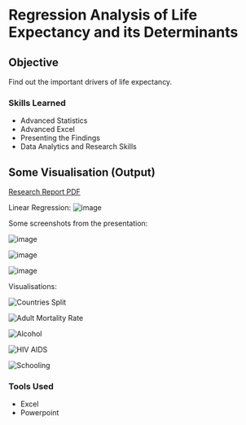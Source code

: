 # Regression Analysis of Life Expectancy and its Determinants

## Objective

Find out the important drivers of life expectancy.

### Skills Learned

- Advanced Statistics
- Advanced Excel
- Presenting the Findings
- Data Analytics and Research Skills

## Some Visualisation (Output)

<a href="https://github.com/SamyakJain-DS/Life-Expectancy/blob/main/life%20expectancy/Submitables/21058%20Samyak%20Jain%20Life%20Expectancy%20Project%20pdf.pdf">Research Report PDF</a>

Linear Regression:
![image](https://github.com/SamyakJain-DS/Life-Expectancy/assets/142383509/4acbeff4-a12f-418c-8194-3db37caee001)

Some screenshots from the presentation:

![image](https://github.com/SamyakJain-DS/Life-Expectancy/assets/142383509/d648dc2c-e894-4c3b-b0e5-9583f60a1820)

![image](https://github.com/SamyakJain-DS/Life-Expectancy/assets/142383509/539e5d73-91f0-47cc-8262-eaaa4915c597)

![image](https://github.com/SamyakJain-DS/Life-Expectancy/assets/142383509/aab2efae-2d3a-472b-92a7-03f555d986de)

Visualisations:

![Countries Split](https://github.com/SamyakJain-DS/Life-Expectancy/assets/142383509/8e63a05f-260d-4579-ad03-f9759ce7275b)

![Adult Mortality Rate](https://github.com/SamyakJain-DS/Life-Expectancy/assets/142383509/499e909c-4814-40da-b648-5c1fb4276dae)

![Alcohol](https://github.com/SamyakJain-DS/Life-Expectancy/assets/142383509/13903084-a802-4b67-8936-e0ffb3c19163)

![HIV AIDS](https://github.com/SamyakJain-DS/Life-Expectancy/assets/142383509/2cead04c-cda9-4787-880b-ac214abf0e09)

![Schooling](https://github.com/SamyakJain-DS/Life-Expectancy/assets/142383509/2f3fc75a-93a2-456a-bc4f-b9efab188322)


### Tools Used

- Excel
- Powerpoint
